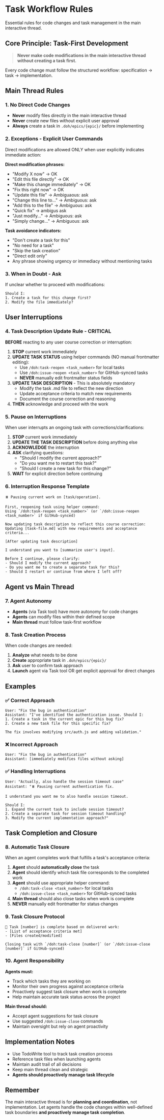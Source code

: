 # Task Workflow Rules

Essential rules for code changes and task management in the main interactive thread.

## Core Principle: Task-First Development

> **Never make code modifications in the main interactive thread without creating a task first.**

Every code change must follow the structured workflow: specification → task → implementation.

## Main Thread Rules

### 1. No Direct Code Changes
- **Never** modify files directly in the main interactive thread
- **Never** create new files without explicit user approval
- **Always** create a task in `.doh/epics/{epic}/` before implementing

### 2. Exceptions - Explicit User Commands
Direct modifications are allowed ONLY when user explicitly indicates immediate action:

**Direct modification phrases:**
- "Modify X now" -> OK
- "Edit this file directly" -> OK
- "Make this change immediately" -> OK
- "Fix this right now" -> OK
- "Update this file" -> Ambiguaous: ask
- "Change this line to..." -> Ambiguous: ask
- "Add this to the file" -> Ambiguous: ask
- "Quick fix" -> ambigus ask
- "Just modify..." -> Ambiguous: ask
- "Simply change..." -> Ambiguous: ask

**Task avoidance indicators:**
- "Don't create a task for this"
- "No need for a task"
- "Skip the task creation"
- "Direct edit only"
- Any phrase showing urgency or immediacy without mentioning tasks

### 3. When in Doubt - Ask
If unclear whether to proceed with modifications:
```
Should I:
1. Create a task for this change first?
2. Modify the file immediately?
```

## User Interruptions

### 4. Task Description Update Rule - CRITICAL
**BEFORE** reacting to any user course correction or interruption:

1. **STOP** current work immediately
2. **UPDATE TASK STATUS** using helper commands (NO manual frontmatter editing):
   - Use `/doh:task-reopen <task_number>` for local tasks
   - Use `/doh:issue-reopen <task_number>` for GitHub-synced tasks
   - **NEVER** manually edit frontmatter status fields
3. **UPDATE TASK DESCRIPTION** - This is absolutely mandatory
   - Modify the task .md file to reflect the new direction
   - Update acceptance criteria to match new requirements
   - Document the course correction and reasoning
4. **THEN** acknowledge and proceed with the work

### 5. Pause on Interruptions
When user interrupts an ongoing task with corrections/clarifications:

1. **STOP** current work immediately
2. **UPDATE THE TASK DESCRIPTION** before doing anything else
3. **ACKNOWLEDGE** the interruption
4. **ASK** clarifying questions:
   - "Should I modify the current approach?"
   - "Do you want me to restart this task?"
   - "Should I create a new task for this change?"
5. **WAIT** for explicit direction before continuing

### 6. Interruption Response Template
```
⏸️ Pausing current work on [task/operation].

First, reopening task using helper command:
Using `/doh:task-reopen <task_number>` (or `/doh:issue-reopen <task_number>` if GitHub-synced)

Now updating task description to reflect this course correction:
Updating [task-file.md] with new requirements and acceptance criteria...

[After updating task description]

I understand you want to [summarize user's input].

Before I continue, please clarify:
- Should I modify the current approach?
- Do you want me to create a separate task for this?
- Should I restart or continue from where I left off?
```

## Agent vs Main Thread

### 7. Agent Autonomy
- **Agents** (via Task tool) have more autonomy for code changes
- **Agents** can modify files within their defined scope
- **Main thread** must follow task-first workflow

### 8. Task Creation Process
When code changes are needed:

1. **Analyze** what needs to be done
2. **Create** appropriate task in `.doh/epics/{epic}/`
3. **Ask** user to confirm task approach
4. **Launch** agent via Task tool OR get explicit approval for direct changes

## Examples

### ✅ Correct Approach
```
User: "Fix the bug in authentication"
Assistant: "I've identified the authentication issue. Should I:
1. Create a task in the current epic for this bug fix?
2. Create a new task file for this specific fix?

The fix involves modifying src/auth.js and adding validation."
```

### ❌ Incorrect Approach
```
User: "Fix the bug in authentication"
Assistant: [immediately modifies files without asking]
```

### ✅ Handling Interruptions
```
User: "Actually, also handle the session timeout case"
Assistant: "⏸️ Pausing current authentication fix.

I understand you want me to also handle session timeout.

Should I:
1. Expand the current task to include session timeout?
2. Create a separate task for session timeout handling?
3. Modify the current implementation approach?"
```

## Task Completion and Closure

### 8. Automatic Task Closure
When an agent completes work that fulfills a task's acceptance criteria:

1. **Agent** should **automatically close** the task
2. **Agent** should identify which task file corresponds to the completed work
3. **Agent** should use appropriate helper command:
   - `/doh:task-close <task_number>` for local tasks
   - `/doh:issue-close <task_number>` for GitHub-synced tasks
4. **Main thread** should also close tasks when work is complete
5. **NEVER** manually edit frontmatter for status changes

### 9. Task Closure Protocol
```
🎯 Task [number] is complete based on delivered work:
- [List of acceptance criteria met]
- [Files created/modified]

Closing task with `/doh:task-close [number]` (or `/doh:issue-close [number]` if GitHub-synced)
```

### 10. Agent Responsibility
**Agents must:**
- Track which tasks they are working on
- Monitor their own progress against acceptance criteria  
- Proactively suggest task closure when work is complete
- Help maintain accurate task status across the project

**Main thread should:**
- Accept agent suggestions for task closure
- Use suggested `/doh:issue-close` commands  
- Maintain oversight but rely on agent proactivity

## Implementation Notes

- Use TodoWrite tool to track task creation process
- Reference task files when launching agents
- Maintain audit trail of all decisions
- Keep main thread clean and strategic
- **Agents should proactively manage task lifecycle**

## Remember

The main interactive thread is for **planning and coordination**, not implementation. Let agents handle the code changes within well-defined task boundaries **and proactively manage task completion**.
